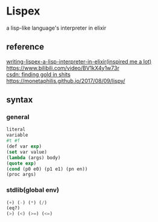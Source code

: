 # Lispex
a lisp-like language's interpreter in elixir
## reference
[writing-lispex-a-lisp-interpreter-in-elixir(inspired me a lot)](https://medium.com/@sfhrizvi/writing-lispex-a-lisp-interpreter-in-elixir-423cd2c439ac)  
https://www.bilibili.com/video/BV1kX4y1w73r  
[csdn: finding gold in shits](https://blog.csdn.net/weixin_33862041/article/details/91431089)  
https://monetaphilis.github.io/2017/08/09/lispy/  
## syntax
### general
```lisp
literal  
variable  
#t #f
(def var exp)  
(set var value)
(lambda (args) body)  
(quote exp)  
(cond (p0 e0) (p1 e1) (pn en))  
(proc args)  
```
### stdlib(global env)
```lisp
(+) (-) (*) (/)
(eq?)
(>) (<) (>=) (<=)
```




